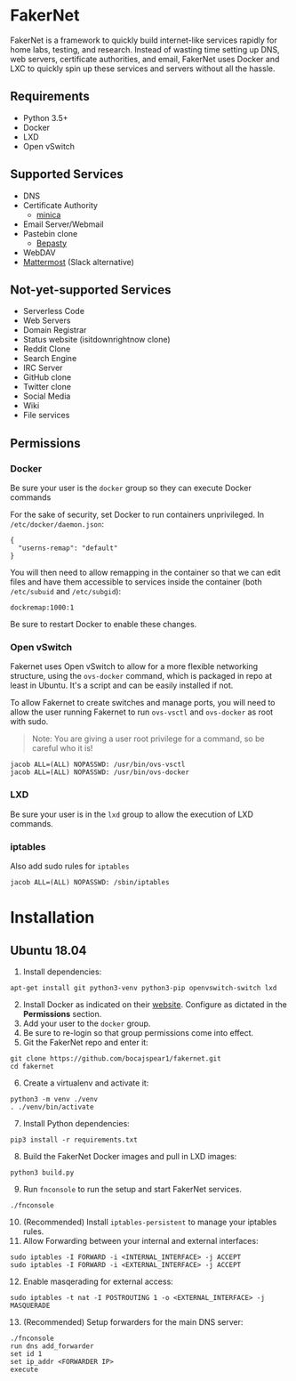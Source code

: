 # FakerNet

FakerNet is a framework to quickly build internet-like services rapidly for home labs, testing, and research. Instead of wasting time setting up DNS, web servers, certificate authorities, and email, FakerNet uses Docker and LXC to quickly spin up these services and servers without all the hassle.

## Requirements

* Python 3.5+
* Docker
* LXD
* Open vSwitch

## Supported Services

* DNS
* Certificate Authority
  * [minica](https://github.com/bocajspear1/minica)
* Email Server/Webmail
* Pastebin clone
  * [Bepasty](https://github.com/bepasty/bepasty-server)
* WebDAV
* [Mattermost](https://mattermost.com/) (Slack alternative)

## Not-yet-supported Services

* Serverless Code
* Web Servers
* Domain Registrar
* Status website (isitdownrightnow clone)
* Reddit Clone
* Search Engine
* IRC Server
* GitHub clone
* Twitter clone
* Social Media
* Wiki
* File services

## Permissions


### Docker

Be sure your user is the `docker` group so they can execute Docker commands

For the sake of security, set Docker to run containers unprivileged. In `/etc/docker/daemon.json`:
```
{
  "userns-remap": "default"
}
```

You will then need to allow remapping in the container so that we can edit files and have them accessible to services inside the container (both `/etc/subuid` and `/etc/subgid`):
```
dockremap:1000:1
```

Be sure to restart Docker to enable these changes.

### Open vSwitch

Fakernet uses Open vSwitch to allow for a more flexible networking structure, using the `ovs-docker` command, which is packaged in repo at least in Ubuntu. It's a script and can be easily installed if not. 

To allow Fakernet to create switches and manage ports, you will need to allow the user running Fakernet to run `ovs-vsctl` and `ovs-docker` as root with sudo.
> Note: You are giving a user root privilege for a command, so be careful who it is!
```
jacob ALL=(ALL) NOPASSWD: /usr/bin/ovs-vsctl
jacob ALL=(ALL) NOPASSWD: /usr/bin/ovs-docker
```

### LXD

Be sure your user is in the `lxd` group to allow the execution of LXD commands.

### iptables

Also add sudo rules for `iptables`
```
jacob ALL=(ALL) NOPASSWD: /sbin/iptables
```

# Installation

## Ubuntu 18.04

1. Install dependencies:
```
apt-get install git python3-venv python3-pip openvswitch-switch lxd 
```
2. Install Docker as indicated on their [website](https://docs.docker.com/install/linux/docker-ce/ubuntu/). Configure as dictated in the **Permissions** section.
3. Add your user to the `docker` group.
4. Be sure to re-login so that group permissions come into effect.
5. Git the FakerNet repo and enter it:
```
git clone https://github.com/bocajspear1/fakernet.git
cd fakernet
```
6. Create a virtualenv and activate it:
```
python3 -m venv ./venv
. ./venv/bin/activate
```
7. Install Python dependencies:
```
pip3 install -r requirements.txt
```
8. Build the FakerNet Docker images and pull in LXD images:
```
python3 build.py
```
9. Run `fnconsole` to run the setup and start FakerNet services.
```
./fnconsole
```
10. (Recommended) Install `iptables-persistent` to manage your iptables rules.
11. Allow Forwarding between your internal and external interfaces:
```
sudo iptables -I FORWARD -i <INTERNAL_INTERFACE> -j ACCEPT
sudo iptables -I FORWARD -i <EXTERNAL_INTERFACE> -j ACCEPT
```
12. Enable masqerading for external access:
```
sudo iptables -t nat -I POSTROUTING 1 -o <EXTERNAL_INTERFACE> -j MASQUERADE
```
13. (Recommended) Setup forwarders for the main DNS server:
```
./fnconsole
run dns add_forwarder
set id 1
set ip_addr <FORWARDER IP>
execute
```